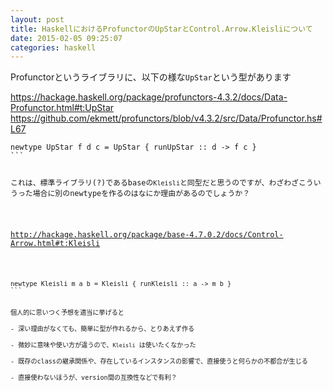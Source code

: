 ```yaml
---
layout: post
title: HaskellにおけるProfunctorのUpStarとControl.Arrow.Kleisliについて
date: 2015-02-05 09:25:07
categories: haskell
---
```

<p>Profunctorというライブラリに、以下の様な<code>UpStar</code>という型があります</p>

<p><a href="https://hackage.haskell.org/package/profunctors-4.3.2/docs/Data-Profunctor.html#t:UpStar">https://hackage.haskell.org/package/profunctors-4.3.2/docs/Data-Profunctor.html#t:UpStar</a><br>
<a href="https://github.com/ekmett/profunctors/blob/v4.3.2/src/Data/Profunctor.hs#L67">https://github.com/ekmett/profunctors/blob/v4.3.2/src/Data/Profunctor.hs#L67</a></p>

<pre class="lang-hs prettyprint-override"><code>newtype UpStar f d c = UpStar { runUpStar :: d -&gt; f c }
```

<p>これは、標準ライブラリ(?)であるbaseの<code>Kleisli</code>と同型だと思うのですが、わざわざこういうった場合に別のnewtypeを作るのはなにか理由があるのでしょうか？</p>

<p><a href="http://hackage.haskell.org/package/base-4.7.0.2/docs/Control-Arrow.html#t:Kleisli">http://hackage.haskell.org/package/base-4.7.0.2/docs/Control-Arrow.html#t:Kleisli</a></p>

<pre class="lang-hs prettyprint-override"><code>newtype Kleisli m a b = Kleisli { runKleisli :: a -&gt; m b }
```

<p>個人的に思いつく予想を適当に挙げると<br>
- 深い理由がなくても、簡単に型が作れるから、とりあえず作る<br>
- 微妙に意味や使い方が違うので、<code>Kleisli</code> は使いたくなかった<br>
- 既存のclassの継承関係や、存在しているインスタンスの影響で、直接使うと何らかの不都合が生じる<br>
- 直接使わないほうが、version間の互換性などで有利？</p>
